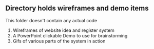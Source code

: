 ## Directory holds wireframes and demo items
This folder doesn't contain any actual code
  1. Wireframes of website idea and register system
  2. A PowerPoint clickable Demo to use for brainstorming
  3. Gifs of various parts of the system in action

